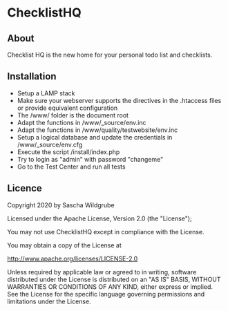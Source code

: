 # ChecklistHQ

## About
Checklist HQ is the new home for your personal todo list and checklists.

## Installation
* Setup a LAMP stack
* Make sure your webserver supports the directives in the .htaccess files or provide equivalent configuration
* The /www/ folder is the document root
* Adapt the functions in /www/_source/env.inc
* Adapt the functions in /www/quality/testwebsite/env.inc
* Setup a logical database and update the credentials in /www/_source/env.cfg
* Execute the script /install/index.php
* Try to login as "admin" with password "changeme"
* Go to the Test Center and run all tests

## Licence
Copyright 2020 by Sascha Wildgrube

Licensed under the Apache License, Version 2.0 (the "License");

You may not use ChecklistHQ except in compliance with the License.

You may obtain a copy of the License at

http://www.apache.org/licenses/LICENSE-2.0

Unless required by applicable law or agreed to in writing, software distributed under the License is distributed on an "AS IS" BASIS, WITHOUT WARRANTIES OR CONDITIONS OF ANY KIND, either express or implied. See the License for the specific language governing permissions and limitations under the License.
